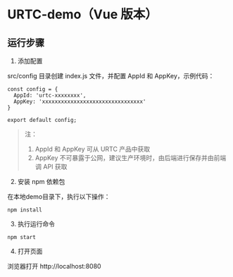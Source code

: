 # URTC-demo（Vue 版本）

## 运行步骤

1. 添加配置

src/config 目录创建 index.js 文件，并配置 AppId 和 AppKey，示例代码：

```
const config = {
  AppId: 'urtc-xxxxxxxx',
  AppKey: 'xxxxxxxxxxxxxxxxxxxxxxxxxxxxxxxx'
}

export default config;
```

> 注：
> 
> 1. AppId 和 AppKey 可从 URTC 产品中获取
> 2. AppKey 不可暴露于公网，建议生产环境时，由后端进行保存并由前端调 API 获取

2. 安装 npm 依赖包   

在本地demo目录下，执行以下操作：    



```
npm install
```

3. 执行运行命令

```
npm start
```

4. 打开页面

浏览器打开 http://localhost:8080
